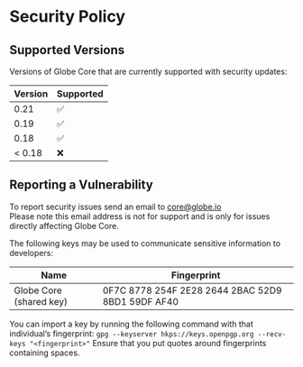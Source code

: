 # Security Policy

## Supported Versions

Versions of Globe Core that are currently supported with security updates:

| Version | Supported          |
| ------- | ------------------ |
| 0.21    | :white_check_mark: |
| 0.19    | :white_check_mark: |
| 0.18    | :white_check_mark: |
| < 0.18  | :x:                |

## Reporting a Vulnerability

To report security issues send an email to core@globe.io \
Please note this email address is not for support and is only for issues directly affecting Globe Core.


The following keys may be used to communicate sensitive information to developers:

| Name | Fingerprint |
|------|-------------|
| Globe Core (shared key) | 0F7C 8778 254F 2E28 2644  2BAC 52D9 8BD1 59DF AF40 |

You can import a key by running the following command with that individual’s fingerprint: `gpg --keyserver hkps://keys.openpgp.org --recv-keys "<fingerprint>"` Ensure that you put quotes around fingerprints containing spaces.
